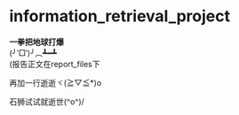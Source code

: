 # information_retrieval_project
**一拳把地球打爆**  
(╯‵□′)╯︵┻━┻  
(报告正文在report_files下  

再加一行逝逝ヾ(≧▽≦*)o

石狮试试就逝世\(^o^)/
